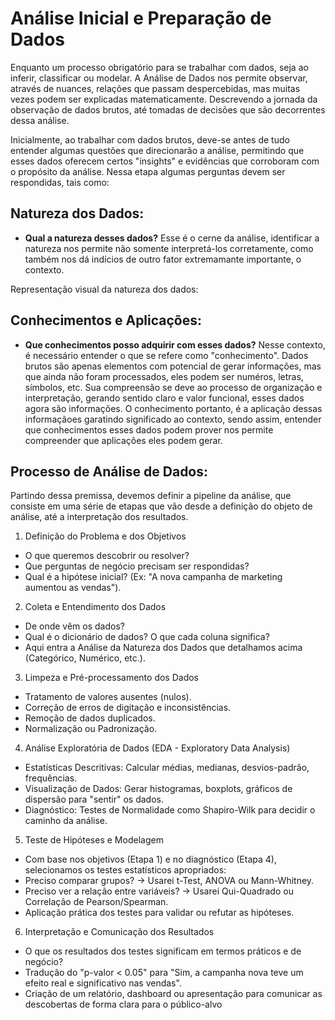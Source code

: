 # Análise Inicial e Preparação de Dados
Enquanto um processo obrigatório para se trabalhar com dados, seja ao inferir, classificar ou modelar. A Análise de Dados nos permite observar, através de nuances, relações que passam despercebidas, mas muitas vezes podem ser explicadas matematicamente. Descrevendo a jornada da observação de dados brutos, até tomadas de decisões que são decorrentes dessa análise.

Inicialmente, ao trabalhar com dados brutos, deve-se antes de tudo entender algumas questões que direcionarão a análise, permitindo que esses dados oferecem certos "insights" e evidências que corroboram com o propósito da análise. Nessa etapa algumas perguntas devem ser respondidas, tais como: 

## Natureza dos Dados: 

- **Qual a natureza desses dados?** Esse é o cerne da análise, identificar a natureza nos permite não somente interpretá-los corretamente, como também nos dá indícios de outro fator extremamante importante, o contexto. 

Representação visual da natureza dos dados:

## Conhecimentos e Aplicações:

- **Que conhecimentos posso adquirir com esses dados?** Nesse contexto, é necessário entender o que se refere como "conhecimento". Dados brutos são apenas elementos com potencial de gerar informações, mas que ainda não foram processados, eles podem ser numéros, letras, símbolos, etc. Sua compreensão se deve ao processo de organização e interpretação, gerando sentido claro e valor funcional, esses dados agora são informações. O conhecimento portanto, é a aplicação dessas informaçãoes garatindo significado ao contexto, sendo assim, entender que conhecimentos esses dados podem prover nos permite compreender que aplicações eles podem gerar. 


## Processo de Análise de Dados:
Partindo dessa premissa, devemos definir a pipeline da análise, que consiste em uma série de etapas que vão desde a definição do objeto de análise, até a interpretação dos resultados.  

1. Definição do Problema e dos Objetivos
* O que queremos descobrir ou resolver? 
* Que perguntas de negócio precisam ser respondidas?
* Qual é a hipótese inicial? (Ex: "A nova campanha de marketing aumentou as vendas").

2. Coleta e Entendimento dos Dados
* De onde vêm os dados? 
* Qual é o dicionário de dados? O que cada coluna significa?
* Aqui entra a Análise da Natureza dos Dados que detalhamos acima (Categórico, Numérico, etc.).

3. Limpeza e Pré-processamento dos Dados
* Tratamento de valores ausentes (nulos).
* Correção de erros de digitação e inconsistências.
* Remoção de dados duplicados.
* Normalização ou Padronização.

4. Análise Exploratória de Dados (EDA - Exploratory Data Analysis)
* Estatísticas Descritivas: Calcular médias, medianas, desvios-padrão, frequências.
* Visualização de Dados: Gerar histogramas, boxplots, gráficos de dispersão para "sentir" os dados.
* Diagnóstico: Testes de Normalidade como Shapiro-Wilk para decidir o caminho da análise.

5. Teste de Hipóteses e Modelagem 
* Com base nos objetivos (Etapa 1) e no diagnóstico (Etapa 4), selecionamos os testes estatísticos apropriados:
* Preciso comparar grupos? -> Usarei t-Test, ANOVA ou Mann-Whitney.
* Preciso ver a relação entre variáveis? -> Usarei Qui-Quadrado ou Correlação de Pearson/Spearman.
* Aplicação prática dos testes para validar ou refutar as hipóteses.

6. Interpretação e Comunicação dos Resultados
* O que os resultados dos testes significam em termos práticos e de negócio? 
* Tradução do "p-valor < 0.05" para "Sim, a campanha nova teve um efeito real e significativo nas vendas".
* Criação de um relatório, dashboard ou apresentação para comunicar as descobertas de forma clara para o público-alvo


